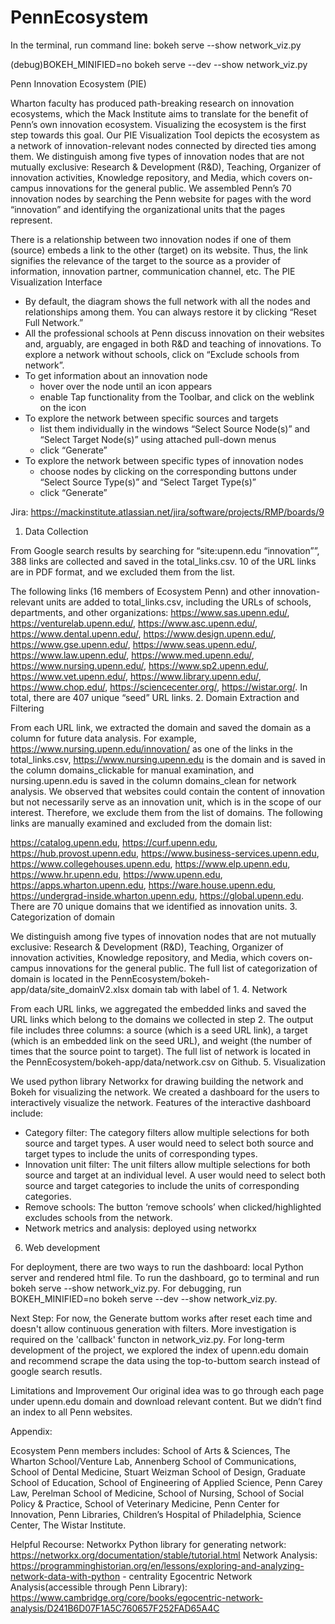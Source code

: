# PennEcosystem
In the terminal, run command line:
bokeh serve --show network_viz.py

(debug)BOKEH_MINIFIED=no bokeh serve --dev --show network_viz.py

Penn Innovation Ecosystem (PIE)

Wharton faculty has produced path-breaking research on innovation ecosystems, which the Mack Institute aims to translate for the benefit of Penn’s own innovation ecosystem. Visualizing the ecosystem is the first step towards this goal. Our PIE Visualization Tool depicts the ecosystem as a network of innovation-relevant nodes connected by directed ties among them.
We distinguish among five types of innovation nodes that are not mutually exclusive: Research & Development (R&D), Teaching, Organizer of innovation activities, Knowledge repository, and Media, which covers on-campus innovations for the general public. We assembled Penn’s 70 innovation nodes by searching the Penn website for pages with the word “innovation” and identifying the organizational units that the pages represent.

There is a relationship between two innovation nodes if one of them (source) embeds a link to the other (target) on its website. Thus, the link signifies the relevance of the target to the source as a provider of information, innovation partner, communication channel, etc.
The PIE Visualization Interface

- By default, the diagram shows the full network with all the nodes and relationships among them. You can always restore it by clicking “Reset Full Network.”
- All the professional schools at Penn discuss innovation on their websites and, arguably, are engaged in both R&D and teaching of innovations. To explore a network without schools, click on “Exclude schools from network”.
- To get information about an innovation node
    - hover over the node until an icon appears
    - enable Tap functionality from the Toolbar, and click on the weblink on the icon
- To explore the network between specific sources and targets
    - list them individually in the windows “Select Source Node(s)” and “Select Target Node(s)” using attached pull-down menus
    - click “Generate”
- To explore the network between specific types of innovation nodes
    - choose nodes by clicking on the corresponding buttons under “Select Source Type(s)” and “Select Target Type(s)”
    - click “Generate”


Jira: https://mackinstitute.atlassian.net/jira/software/projects/RMP/boards/9
1.	Data Collection

From Google search results by searching for “site:upenn.edu “innovation””, 388 links are collected and saved in the total_links.csv. 10 of the URL links are in PDF format, and we excluded them from the list.

The following links (16 members of Ecosystem Penn) and other innovation-relevant units are added to total_links.csv, including the URLs of schools, departments, and other organizations: https://www.sas.upenn.edu/, https://venturelab.upenn.edu/, https://www.asc.upenn.edu/, https://www.dental.upenn.edu/, https://www.design.upenn.edu/, https://www.gse.upenn.edu/, https://www.seas.upenn.edu/, https://www.law.upenn.edu/, https://www.med.upenn.edu/, https://www.nursing.upenn.edu/, https://www.sp2.upenn.edu/, https://www.vet.upenn.edu/, https://www.library.upenn.edu/, https://www.chop.edu/, https://sciencecenter.org/, https://wistar.org/. 
In total, there are 407 unique “seed” URL links.
2.	Domain Extraction and Filtering

From each URL link, we extracted the domain and saved the domain as a column for future data analysis. For example, https://www.nursing.upenn.edu/innovation/ as one of the links in the total_links.csv, https://www.nursing.upenn.edu is the domain and is saved in the column domains_clickable for manual examination, and nursing.upenn.edu is saved in the column domains_clean for network analysis.
We observed that websites could contain the content of innovation but not necessarily serve as an innovation unit, which is in the scope of our interest. Therefore, we exclude them from the list of domains. The following links are manually examined and excluded from the domain list: 

https://catalog.upenn.edu, https://curf.upenn.edu, https://hub.provost.upenn.edu, https://www.business-services.upenn.edu, https://www.collegehouses.upenn.edu,  https://www.elp.upenn.edu, https://www.hr.upenn.edu, https://www.upenn.edu, 
https://apps.wharton.upenn.edu, https://ware.house.upenn.edu,  https://undergrad-inside.wharton.upenn.edu, https://global.upenn.edu.
There are 70 unique domains that we identified as innovation units.
3.	Categorization of domain

We distinguish among five types of innovation nodes that are not mutually exclusive: Research & Development (R&D), Teaching, Organizer of innovation activities, Knowledge repository, and Media, which covers on-campus innovations for the general public.
The full list of categorization of domain is located in the PennEcosystem/bokeh-app/data/site_domainV2.xlsx domain tab with label of 1.
4.	Network 

From each URL links, we aggregated the embedded links and saved the URL links which belong to the domains we collected in step 2. The output file includes three columns: a source (which is a seed URL link), a target (which is an embedded link on the seed URL), and weight (the number of times that the source point to target).
The full list of network is located in the PennEcosystem/bokeh-app/data/network.csv on Github.
5.	Visualization

We used python library Networkx for drawing building the network and Bokeh for visualizing the network. We created a dashboard for the users to interactively visualize the network. Features of the interactive dashboard include:
- Category filter: The category filters allow multiple selections for both source and target types. A user would need to select both source and target types to include the units of corresponding types.
- Innovation unit filter: The unit filters allow multiple selections for both source and target at an individual level. A user would need to select both source and target categories to include the units of corresponding categories.
- Remove schools: The button ‘remove schools’ when clicked/highlighted excludes schools from the network.
- Network metrics and analysis: deployed using networkx 

6.	Web development

For deployment, there are two ways to run the dashboard: local Python server and rendered html file. To run the dashboard, go to terminal and run bokeh serve --show network_viz.py.
For debugging, run BOKEH_MINIFIED=no bokeh serve --dev --show network_viz.py.

Next Step:
For now, the Generate buttom works after reset each time and doesn't allow continuous generation with filters. More investigation is required on the 'callback' functon in network_viz.py.
For long-term development of the project, we explored the index of upenn.edu domain and recommend scrape the data using the top-to-buttom search instead of google search resutls.

Limitations and Improvement
Our original idea was to go through each page under upenn.edu domain and download relevant content. But we didn’t find an index to all Penn websites.

Appendix:

Ecosystem Penn members includes:
School of Arts & Sciences, The Wharton School/Venture Lab, Annenberg School of Communications, School of Dental Medicine, Stuart Weizman School of Design,  Graduate School of Education, School of Engineering of Applied Science, Penn Carey Law, Perelman School of Medicine, School of Nursing, School of Social Policy & Practice, School of Veterinary Medicine, Penn Center for Innovation, Penn Libraries, Children’s Hospital of Philadelphia, Science Center, The Wistar Institute.

Helpful Recourse:
Networkx Python library for generating network:
https://networkx.org/documentation/stable/tutorial.html
Network Analysis:
https://programminghistorian.org/en/lessons/exploring-and-analyzing-network-data-with-python - centrality
Egocentric Network Analysis(accessible through Penn Library):
https://www.cambridge.org/core/books/egocentric-network-analysis/D241B6D07F1A5C760657F252FAD65A4C